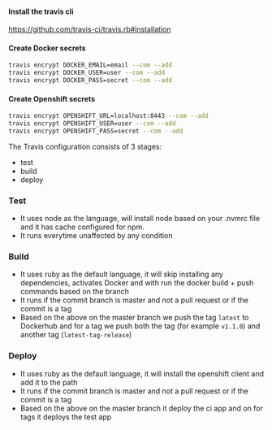 #### Install the travis cli

https://github.com/travis-ci/travis.rb#installation

#### Create Docker secrets

```bash
travis encrypt DOCKER_EMAIL=email --com --add
travis encrypt DOCKER_USER=user --com --add
travis encrypt DOCKER_PASS=secret --com --add
```

#### Create Openshift secrets

```bash
travis encrypt OPENSHIFT_URL=localhost:8443 --com --add
travis encrypt OPENSHIFT_USER=user --com --add
travis encrypt OPENSHIFT_PASS=secret --com --add
```

The Travis configuration consists of 3 stages:

- test
- build
- deploy

### Test

- It uses node as the language, will install node based on your .nvmrc file and it has cache configured for npm.
- It runs everytime unaffected by any condition

### Build

- It uses ruby as the default language, it will skip installing any dependencies, activates Docker and with run the docker build + push commands based on the branch
- It runs if the commit branch is master and not a pull request or if the commit is a tag
- Based on the above on the master branch we push the tag `latest` to Dockerhub and for a tag we push both the tag (for example `v1.1.0`) and another tag (`latest-tag-release`)

### Deploy

- It uses ruby as the default language, it will install the openshift client and add it to the path
- It runs if the commit branch is master and not a pull request or if the commit is a tag
- Based on the above on the master branch it deploy the ci app and on for tags it deploys the test app
